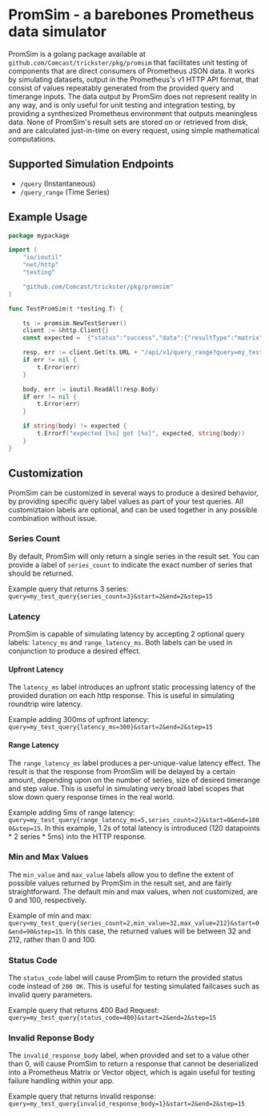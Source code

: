 # PromSim - a barebones Prometheus data simulator

PromSim is a golang package available at `github.com/Comcast/trickster/pkg/promsim` that facilitates unit testing of components that are direct consumers of Prometheus JSON data. It works by simulating datasets, output in the Prometheus's v1 HTTP API format, that consist of values repeatably generated from the provided query and timerange inputs. The data output by PromSim does not represent reality in any way, and is only useful for unit testing and integration testing, by providing a synthesized Prometheus environment that outputs meaningless data. None of PromSim's result sets are stored on or retrieved from disk, and are calculated just-in-time on every request, using simple mathematical computations.

## Supported Simulation Endpoints

- `/query` (Instantaneous)
- `/query_range` (Time Series)


## Example Usage

```go
package mypackage

import (
	"io/ioutil"
	"net/http"
	"testing"

	"github.com/Comcast/trickster/pkg/promsim"
)

func TestPromSim(t *testing.T) {

	ts := promsim.NewTestServer()
	client := &http.Client{}
	const expected = `{"status":"success","data":{"resultType":"matrix","result":[{"metric":{"random_label":"57","series_count":"1","series_id":"0"},"values":[[2,"58"]]}]}}`

	resp, err := client.Get(ts.URL + "/api/v1/query_range?query=my_test_query{random_label=57,series_count=1}&start=2&end=2&step=15")
	if err != nil {
		t.Error(err)
	}

	body, err := ioutil.ReadAll(resp.Body)
	if err != nil {
		t.Error(err)
	}

	if string(body) != expected {
		t.Errorf("expected [%s] got [%s]", expected, string(body))
	}
}
```

## Customization

PromSim can be customized in several ways to produce a desired behavior, by providing specific query label values as part of your test queries. All customiztaion labels are optional, and can be used together in any possible combination without issue.

### Series Count

By default, PromSim will only return a single series in the result set. You can provide a label of `series_count` to indicate the exact number of series that should be returned.

Example query that returns 3 series: `query=my_test_query{series_count=3}&start=2&end=2&step=15`

### Latency

PromSim is capable of simulating latency by accepting 2 optional query labels: `latency_ms` and `range_latency_ms`. Both labels can be used in conjunction to produce a desired effect.

#### Upfront Latency

The `latency_ms` label introduces an upfront static processing latency of the provided duration on each http response. This is useful in simulating roundtrip wire latency.

Example adding 300ms of upfront latency: `query=my_test_query{latency_ms=300}&start=2&end=2&step=15`

#### Range Latency

The `range_latency_ms` label produces a per-unique-value latency effect. The result is that the response from PromSim will be delayed by a certain amount, depending upon on the number of series, size of desired timerange and step value. This is useful in simulating very broad label scopes that slow down query response times in the real world.

Example adding 5ms of range latency: `query=my_test_query{range_latency_ms=5,series_count=2}&start=0&end=1800&step=15`. In this example, 1.2s of total latency is introduced (120 datapoints * 2 series * 5ms) into the HTTP response.

### Min and Max Values

The `min_value` and `max_value` labels allow you to define the extent of possible values returned by PromSim in the result set, and are fairly straightforward. The default min and max values, when not customized, are 0 and 100, respectively.

Example of min and max: `query=my_test_query{series_count=2,min_value=32,max_value=212}&start=0&end=90&step=15`. In this case, the returned values will be between 32 and 212, rather than 0 and 100.

### Status Code

The `status_code` label will cause PromSim to return the provided status code instead of `200 OK`. This is useful for testing simulated failcases such as invalid query parameters.

Example query that returns 400 Bad Request: `query=my_test_query{status_code=400}&start=2&end=2&step=15`

### Invalid Reponse Body

The `invalid_response_body` label, when provided and set to a value other than 0, will cause PromSim to return a response that cannot be deserialized into a Prometheus Matrix or Vector object, which is again useful for testing failure handling within your app.

Example query that returns invalid response: `query=my_test_query{invalid_response_body=1}&start=2&end=2&step=15`
